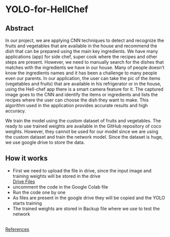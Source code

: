 # YOLO-for-HellChef

## Abstract
In our project, we are applying CNN techniques to detect and recognize the fruits and vegetables that are available in the house and recommend the dish that can be prepared using the main key ingredients. We have many applications (app) for side chef, super cook where the recipes and other steps are present. However, we need to manually search for the dishes that matches with the ingredients we have in our house. Many of people doesn’t know the ingredients names and it has been a challenge to many people even our parents. In our application, the user can take the pic of the items (vegetables and fruits) that are available in his refrigerator or in the house, using the Hell-chef app there is a smart camera feature for it. The captured image goes to the CNN and identify the items or ingredients and lists the recipes where the user can choose the dish they want to make. This algorithm used in the application provides accurate results and high accuracy.

We train the model using the custom dataset of fruits and vegetables. The ready to use trained weights are available in the GitHub repository of coco weights. However, they cannot be used for our model since we are using the custom dataset and train the network model. Since the dataset is huge, we use google drive to store the data.

## How it works
* First we need to upload the file in drive, since the input image and training weights will be stored in the drive
  <br/>[Drive Files](https://drive.google.com/drive/folders/1wzi36eTOIGBf7Nd0KfBZh1GMlZ5PJ9MP?usp=sharing "yolov3")
* uncomment the code in the Google Colab file
* Run the code one by one
* As files are present in the google drive they will be copied and the YOLO starts training
* The trained weights are stored in Backup file where we use to test the network

<br/>[References](https://youtu.be/_FNfRtXEbr4)
